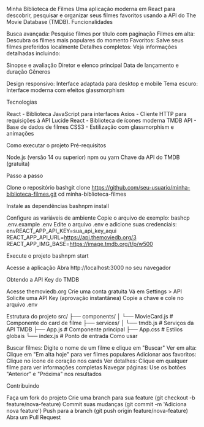 Minha Biblioteca de Filmes
Uma aplicação moderna em React para descobrir, pesquisar e organizar seus filmes favoritos usando a API do The Movie Database (TMDB).
Funcionalidades

Busca avançada: Pesquise filmes por título com paginação
Filmes em alta: Descubra os filmes mais populares do momento
Favoritos: Salve seus filmes preferidos localmente
Detalhes completos: Veja informações detalhadas incluindo:

Sinopse e avaliação
Diretor e elenco principal
Data de lançamento e duração
Gêneros


Design responsivo: Interface adaptada para desktop e mobile
Tema escuro: Interface moderna com efeitos glassmorphism

Tecnologias

React - Biblioteca JavaScript para interfaces
Axios - Cliente HTTP para requisições à API
Lucide React - Biblioteca de ícones moderna
TMDB API - Base de dados de filmes
CSS3 - Estilização com glassmorphism e animações

Como executar o projeto
Pré-requisitos

Node.js (versão 14 ou superior)
npm ou yarn
Chave da API do TMDB (gratuita)

Passo a passo

Clone o repositório
bashgit clone https://github.com/seu-usuario/minha-biblioteca-filmes.git
cd minha-biblioteca-filmes

Instale as dependências
bashnpm install

Configure as variáveis de ambiente
Copie o arquivo de exemplo:
bashcp .env.example .env
Edite o arquivo .env e adicione suas credenciais:
envREACT_APP_API_KEY=sua_api_key_aqui
REACT_APP_API_URL=https://api.themoviedb.org/3
REACT_APP_IMG_BASE=https://image.tmdb.org/t/p/w500

Execute o projeto
bashnpm start

Acesse a aplicação
Abra http://localhost:3000 no seu navegador

Obtendo a API Key do TMDB

Acesse themoviedb.org
Crie uma conta gratuita
Vá em Settings > API
Solicite uma API Key (aprovação instantânea)
Copie a chave e cole no arquivo .env

Estrutura do projeto
src/
├── components/
│   └── MovieCard.js      # Componente do card de filme
├── services/
│   └── tmdb.js          # Serviços da API TMDB
├── App.js               # Componente principal
├── App.css              # Estilos globais
└── index.js             # Ponto de entrada
Como usar

Buscar filmes: Digite o nome de um filme e clique em "Buscar"
Ver em alta: Clique em "Em alta hoje" para ver filmes populares
Adicionar aos favoritos: Clique no ícone de coração nos cards
Ver detalhes: Clique em qualquer filme para ver informações completas
Navegar páginas: Use os botões "Anterior" e "Próxima" nos resultados

Contribuindo

Faça um fork do projeto
Crie uma branch para sua feature (git checkout -b feature/nova-feature)
Commit suas mudanças (git commit -m 'Adiciona nova feature')
Push para a branch (git push origin feature/nova-feature)
Abra um Pull Request
